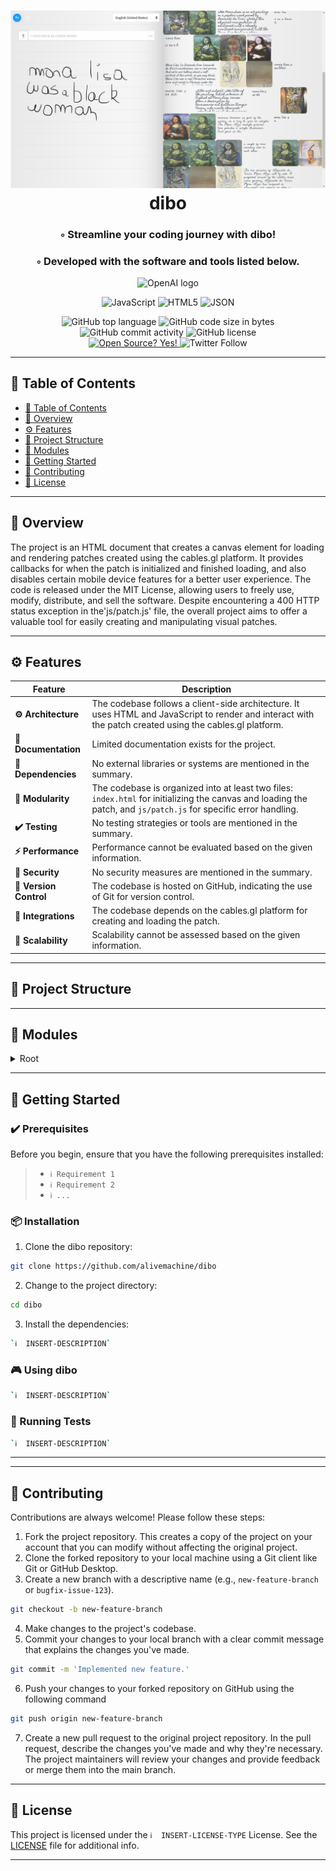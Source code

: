 <div align="center">
<h1 align="center">
<img src="https://github.com/alivemachine/Paiper/blob/04/ogthumb.png" />
<br>dibo
</h1>
<h3>◦ Streamline your coding journey with dibo!</h3>
<h3>◦ Developed with the software and tools listed below.</h3>

<p><img width="100" src="https://alivemachine.io/image/fronthand/openai.png" alt="OpenAI logo" /></p>

<p align="center">
<img src="https://img.shields.io/badge/JavaScript-F7DF1E.svg?style&logo=JavaScript&logoColor=black" alt="JavaScript" />
<img src="https://img.shields.io/badge/HTML5-E34F26.svg?style&logo=HTML5&logoColor=white" alt="HTML5" />
<img src="https://img.shields.io/badge/JSON-000000.svg?style&logo=JSON&logoColor=white" alt="JSON" />
</p>
<img src="https://img.shields.io/github/languages/top/alivemachine/dibo?style&color=5D6D7E" alt="GitHub top language" />
<img src="https://img.shields.io/github/languages/code-size/alivemachine/dibo?style&color=5D6D7E" alt="GitHub code size in bytes" />
<img src="https://img.shields.io/github/commit-activity/m/alivemachine/dibo?style&color=5D6D7E" alt="GitHub commit activity" />
<img src="https://img.shields.io/github/license/alivemachine/dibo?style&color=5D6D7E" alt="GitHub license" />
<br>
<a href="https://github.com/Naereen/badges/">
<img src="https://badgen.net/badge/Open%20Source%20%3F/Yes%21/blue?icon=github" alt="Open Source? Yes!" />
</a>
<img src="https://img.shields.io/twitter/follow/heymaslo?style=social" alt="Twitter Follow" />

</div>

---

## 📒 Table of Contents
- [📒 Table of Contents](#-table-of-contents)
- [📍 Overview](#-overview)
- [⚙️ Features](#-features)
- [📂 Project Structure](#project-structure)
- [🧩 Modules](#modules)
- [🚀 Getting Started](#-getting-started)
- [🤝 Contributing](#-contributing)
- [📄 License](#-license)

---


## 📍 Overview

The project is an HTML document that creates a canvas element for loading and rendering patches created using the cables.gl platform. It provides callbacks for when the patch is initialized and finished loading, and also disables certain mobile device features for a better user experience. The code is released under the MIT License, allowing users to freely use, modify, distribute, and sell the software. Despite encountering a 400 HTTP status exception in the'js/patch.js' file, the overall project aims to offer a valuable tool for easily creating and manipulating visual patches.

---

## ⚙️ Features

| Feature                | Description                                                                                                  |
| ---------------------- | ------------------------------------------------------------------------------------------------------------ |
| **⚙️ Architecture**     | The codebase follows a client-side architecture. It uses HTML and JavaScript to render and interact with the patch created using the cables.gl platform. |
| **📖 Documentation**   | Limited documentation exists for the project.                                                            |
| **🔗 Dependencies**    | No external libraries or systems are mentioned in the summary.                                              |
| **🧩 Modularity**      | The codebase is organized into at least two files: `index.html` for initializing the canvas and loading the patch, and `js/patch.js` for specific error handling.        |
| **✔️ Testing**          | No testing strategies or tools are mentioned in the summary.                                               |
| **⚡️ Performance**      | Performance cannot be evaluated based on the given information.                                             |
| **🔐 Security**        | No security measures are mentioned in the summary.                                                         |
| **🔀 Version Control** | The codebase is hosted on GitHub, indicating the use of Git for version control.                             |
| **🔌 Integrations**    | The codebase depends on the cables.gl platform for creating and loading the patch.                            |
| **📶 Scalability**     | Scalability cannot be assessed based on the given information.                                              |

---


## 📂 Project Structure




---

## 🧩 Modules

<details closed><summary>Root</summary>

| File                                                                    | Summary                                                                                                                                                                                                                                                                                                                   |
| ---                                                                     | ---                                                                                                                                                                                                                                                                                                                       |
| [index.html](https://github.com/alivemachine/dibo/blob/main/index.html) | This code is an HTML document that creates a canvas element and loads a patch created using the cables.gl platform. It initializes and renders the patch in the canvas, and provides callbacks for when the patch is initialized and finished loading. It also disables scrolling and touch highlights on mobile devices. |
| [LICENCE](https://github.com/alivemachine/dibo/blob/main/LICENCE)       | The code is released under the MIT License, allowing users to freely use, modify, distribute, and sell the software. It comes "as is" with no warranty, and the author or copyright holders cannot be held liable for any damages or liabilities arising from its use.                                                    |
| [patch.js](https://github.com/alivemachine/dibo/blob/main/js\patch.js)  | HTTPStatus Exception: 400                                                                                                                                                                                                                                                                                                 |

</details>

---

## 🚀 Getting Started

### ✔️ Prerequisites

Before you begin, ensure that you have the following prerequisites installed:
> - `ℹ️ Requirement 1`
> - `ℹ️ Requirement 2`
> - `ℹ️ ...`

### 📦 Installation

1. Clone the dibo repository:
```sh
git clone https://github.com/alivemachine/dibo
```

2. Change to the project directory:
```sh
cd dibo
```

3. Install the dependencies:
```sh
`ℹ️  INSERT-DESCRIPTION`
```

### 🎮 Using dibo

```sh
`ℹ️  INSERT-DESCRIPTION`
```

### 🧪 Running Tests
```sh
`ℹ️  INSERT-DESCRIPTION`
```

---


---

## 🤝 Contributing

Contributions are always welcome! Please follow these steps:
1. Fork the project repository. This creates a copy of the project on your account that you can modify without affecting the original project.
2. Clone the forked repository to your local machine using a Git client like Git or GitHub Desktop.
3. Create a new branch with a descriptive name (e.g., `new-feature-branch` or `bugfix-issue-123`).
```sh
git checkout -b new-feature-branch
```
4. Make changes to the project's codebase.
5. Commit your changes to your local branch with a clear commit message that explains the changes you've made.
```sh
git commit -m 'Implemented new feature.'
```
6. Push your changes to your forked repository on GitHub using the following command
```sh
git push origin new-feature-branch
```
7. Create a new pull request to the original project repository. In the pull request, describe the changes you've made and why they're necessary.
The project maintainers will review your changes and provide feedback or merge them into the main branch.

---
## 📄 License

This project is licensed under the `ℹ️  INSERT-LICENSE-TYPE` License. See the [LICENSE](https://docs.github.com/en/communities/setting-up-your-project-for-healthy-contributions/adding-a-license-to-a-repository) file for additional info.

---

